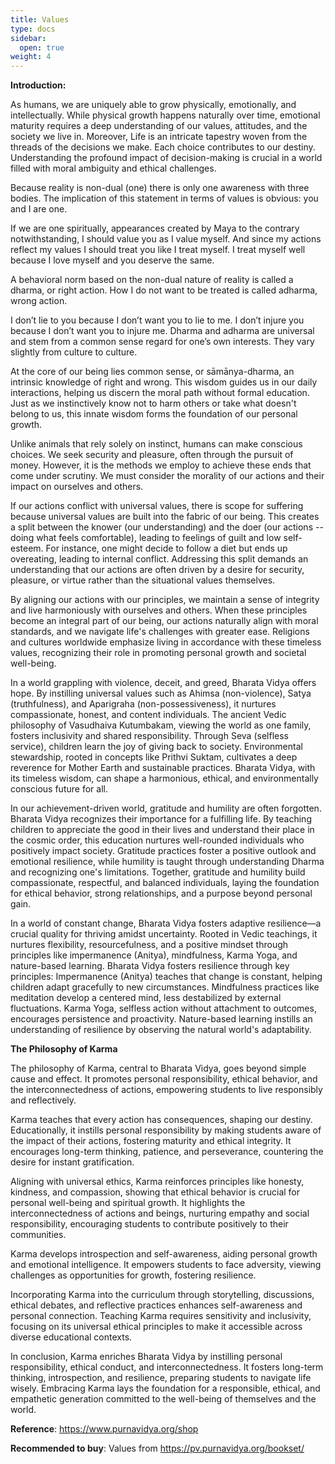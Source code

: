 ```yaml
---
title: Values
type: docs
sidebar:
  open: true
weight: 4
---
```



**Introduction:**


As humans, we are uniquely able to grow physically, emotionally, and intellectually. While physical growth happens naturally over time, emotional maturity requires a deep understanding of our values, attitudes, and the society we live in. Moreover, Life is an intricate tapestry woven from the threads of the decisions we make. Each choice contributes to our destiny. Understanding the profound impact of decision-making is crucial in a world filled with moral ambiguity and ethical challenges. 

Because reality is non-dual (one) there is only one awareness with three bodies. The implication of this statement in terms of values is obvious: you and I are one.

If we are one spiritually, appearances created by Maya to the contrary notwithstanding, I should value you as I value myself. And since my actions reflect my values I should treat you like I treat myself. I treat myself well because I love myself and you deserve the same.

A behavioral norm based on the non-dual nature of reality is called a dharma, or right action. How I do not want to be treated is called adharma, wrong action.

I don’t lie to you because I don’t want you to lie to me. I don’t injure you because I don’t want you to injure me. Dharma and adharma are universal and stem from a common sense regard for one’s own interests. They vary slightly from culture to culture.

At the core of our being lies common sense, or sāmānya-dharma, an intrinsic knowledge of right and wrong. This wisdom guides us in our daily interactions, helping us discern the moral path without formal education. Just as we instinctively know not to harm others or take what doesn't belong to us, this innate wisdom forms the foundation of our personal growth.

Unlike animals that rely solely on instinct, humans can make conscious choices. We seek security and pleasure, often through the pursuit of money. However, it is the methods we employ to achieve these ends that come under scrutiny. We must consider the morality of our actions and their impact on ourselves and others.

If our actions conflict with universal values, there is scope for suffering because universal values are built into the fabric of our being. This creates a split between the knower (our understanding) and the doer (our actions -- doing what feels comfortable), leading to feelings of guilt and low self-esteem. For instance, one might decide to follow a diet but ends up overeating, leading to internal conflict. Addressing this split demands an understanding that our actions are often driven by a desire for security, pleasure, or virtue rather than the situational values themselves.

By aligning our actions with our principles, we maintain a sense of integrity and live harmoniously with ourselves and others. When these principles become an integral part of our being, our actions naturally align with moral standards, and we navigate life's challenges with greater ease. Religions and cultures worldwide emphasize living in accordance with these timeless values, recognizing their role in promoting personal growth and societal well-being.

In a world grappling with violence, deceit, and greed, Bharata Vidya offers hope. By instilling universal values such as Ahimsa (non-violence), Satya (truthfulness), and Aparigraha (non-possessiveness), it nurtures compassionate, honest, and content individuals. The ancient Vedic philosophy of Vasudhaiva Kutumbakam, viewing the world as one family, fosters inclusivity and shared responsibility. Through Seva (selfless service), children learn the joy of giving back to society. Environmental stewardship, rooted in concepts like Prithvi Suktam, cultivates a deep reverence for Mother Earth and sustainable practices. Bharata Vidya, with its timeless wisdom, can shape a harmonious, ethical, and environmentally conscious future for all.

In our achievement-driven world, gratitude and humility are often forgotten. Bharata Vidya recognizes their importance for a fulfilling life. By teaching children to appreciate the good in their lives and understand their place in the cosmic order, this education nurtures well-rounded individuals who positively impact society. Gratitude practices foster a positive outlook and emotional resilience, while humility is taught through understanding Dharma and recognizing one's limitations. Together, gratitude and humility build compassionate, respectful, and balanced individuals, laying the foundation for ethical behavior, strong relationships, and a purpose beyond personal gain.

In a world of constant change, Bharata Vidya fosters adaptive resilience—a crucial quality for thriving amidst uncertainty. Rooted in Vedic teachings, it nurtures flexibility, resourcefulness, and a positive mindset through principles like impermanence (Anitya), mindfulness, Karma Yoga, and nature-based learning. Bharata Vidya fosters resilience through key principles:
Impermanence (Anitya) teaches that change is constant, helping children adapt gracefully to new circumstances.
Mindfulness practices like meditation develop a centered mind, less destabilized by external fluctuations.
Karma Yoga, selfless action without attachment to outcomes, encourages persistence and proactivity.
Nature-based learning instills an understanding of resilience by observing the natural world's adaptability.

**The Philosophy of Karma**

The philosophy of Karma, central to Bharata Vidya, goes beyond simple cause and effect. It promotes personal responsibility, ethical behavior, and the interconnectedness of actions, empowering students to live responsibly and reflectively.

Karma teaches that every action has consequences, shaping our destiny. Educationally, it instills personal responsibility by making students aware of the impact of their actions, fostering maturity and ethical integrity. It encourages long-term thinking, patience, and perseverance, countering the desire for instant gratification.

Aligning with universal ethics, Karma reinforces principles like honesty, kindness, and compassion, showing that ethical behavior is crucial for personal well-being and spiritual growth. It highlights the interconnectedness of actions and beings, nurturing empathy and social responsibility, encouraging students to contribute positively to their communities.

Karma develops introspection and self-awareness, aiding personal growth and emotional intelligence. It empowers students to face adversity, viewing challenges as opportunities for growth, fostering resilience.

Incorporating Karma into the curriculum through storytelling, discussions, ethical debates, and reflective practices enhances self-awareness and personal connection. Teaching Karma requires sensitivity and inclusivity, focusing on its universal ethical principles to make it accessible across diverse educational contexts.

In conclusion, Karma enriches Bharata Vidya by instilling personal responsibility, ethical conduct, and interconnectedness. It fosters long-term thinking, introspection, and resilience, preparing students to navigate life wisely. Embracing Karma lays the foundation for a responsible, ethical, and empathetic generation committed to the well-being of themselves and the world.


**Reference**: https://www.purnavidya.org/shop

**Recommended to buy**: Values from https://pv.purnavidya.org/bookset/